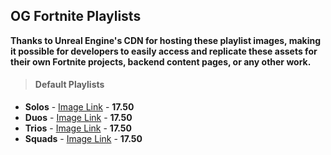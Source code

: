 ## OG Fortnite Playlists
**Thanks to Unreal Engine's CDN for hosting these playlist images, making it possible for developers to easily access and replicate these assets for their own Fortnite projects, backend content pages, or any other work.**

> #### Default Playlists
- **Solos** - [Image Link](https://cdn2.unrealengine.com/solo-1920x1080-1920x1080-bd94484ff547.png) - **17.50**
- **Duos** - [Image Link](https://cdn2.unrealengine.com/duos-1920x1080-1920x1080-0a0f67a9a992.png) - **17.50**
- **Trios** - [Image Link](https://cdn2.unrealengine.com/trios-1920x1080-1920x1080-199ea79976a3.png) - **17.50**
- **Squads** - [Image Link](https://cdn2.unrealengine.com/squads-1920x1080-1920x1080-b964fe75eaf9.png) - **17.50**
